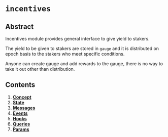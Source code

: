 <!--
order: 0
title: "Incentives Overview"
parent:
  title: "incentives"
-->

# `incentives`

## Abstract

Incentives module provides general interface to give yield to stakers.

The yield to be given to stakers are stored in `gauge` and it is distributed on epoch basis to the stakers who meet specific conditions.

Anyone can create gauge and add rewards to the gauge, there is no way to take it out other than distribution.

## Contents

1. **[Concept](01_concepts.md)**
2. **[State](02_state.md)**
3. **[Messages](03_messages.md)**
4. **[Events](04_events.md)**
5. **[Hooks](05_hooks.md)**  
6. **[Queries](06_queries.md)**  
7. **[Params](07_params.md)**  

